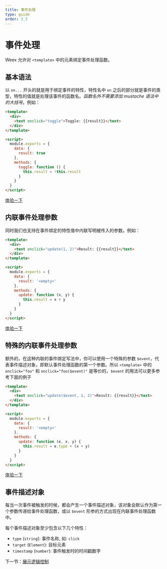 ```yaml
---
title: 事件处理
type: guide
order: 3.3
---
```


# 事件处理

Weex 允许对 `<template>` 中的元素绑定事件处理函数。

## 基本语法

以 `on...` 开头的就是用于绑定事件的特性，特性名中 `on` 之后的部分就是事件的类型，特性的值就是处理该事件的函数名。_函数名外不需要添加 mustache 语法中的大括号_。例如：

```html
<template>
  <div>
    <text onclick="toggle">Toggle: {{result}}</text>
  </div>
</template>

<script>
  module.exports = {
    data: {
      result: true
    },
    methods: {
      toggle: function () {
        this.result = !this.result
      }
    }
  }
</script>
```

[体验一下](http://dotwe.org/2f9f910a60ffc1ed54c797390d6615e1)

## 内联事件处理参数

同时我们也支持在事件绑定的特性值中内联写明被传入的参数。例如：

```html
<template>
  <div>
    <text onclick="update(1, 2)">Result: {{result}}</text>
  </div>
</template>

<script>
  module.exports = {
    data: {
      result: '<empty>'
    },
    methods: {
      update: function (x, y) {
        this.result = x + y
      }
    }
  }
</script>
```

[体验一下](http://dotwe.org/777056d8985e73567464e2d66cbe73fc)

## 特殊的内联事件处理参数

额外的，在这种内联的事件绑定写法中，你可以使用一个特殊的参数 `$event`，代表事件描述对象，即默认事件处理函数的第一个参数。所以 `<template>` 中的 `onclick="foo"` 和 `onclick="foo($event)"` 是等价的，`$event` 的用法可以更多参考下面的例子

```html
<template>
  <div>
    <text onclick="update($event, 1, 2)">Result: {{result}}</text>
  </div>
</template>

<script>
  module.exports = {
    data: {
      result: '<empty>'
    },
    methods: {
      update: function (e, x, y) {
        this.result = e.type + (x + y)
      }
    }
  }
</script>
```

[体验一下](http://dotwe.org/5e1e7c22f036725e44c3ff492f173400)

## 事件描述对象

每当一次事件被触发的时候，都会产生一个事件描述对象，该对象会默认作为第一个参数传递给事件处理函数，或以 `$event` 形参的方式出现在内联事件处理函数中。

每个事件描述对象至少包含以下几个特性：

- `type` (`string`): 事件名称, 如: `click`
- `target` (`Element`): 目标元素
- `timestamp` (`number`): 事件触发时的时间戳数字

下一节：[展示逻辑控制](./display-logic.html)

